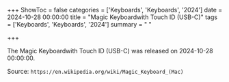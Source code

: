 +++
ShowToc = false
categories = ['Keyboards', 'Keyboards', '2024']
date = 2024-10-28 00:00:00
title = "Magic Keyboardwith Touch ID (USB-C)"
tags = ['Keyboards', 'Keyboards', '2024']
summary = " "

+++

The Magic Keyboardwith Touch ID (USB-C) was released on 2024-10-28 00:00:00.

Source: `https://en.wikipedia.org/wiki/Magic_Keyboard_(Mac)`


